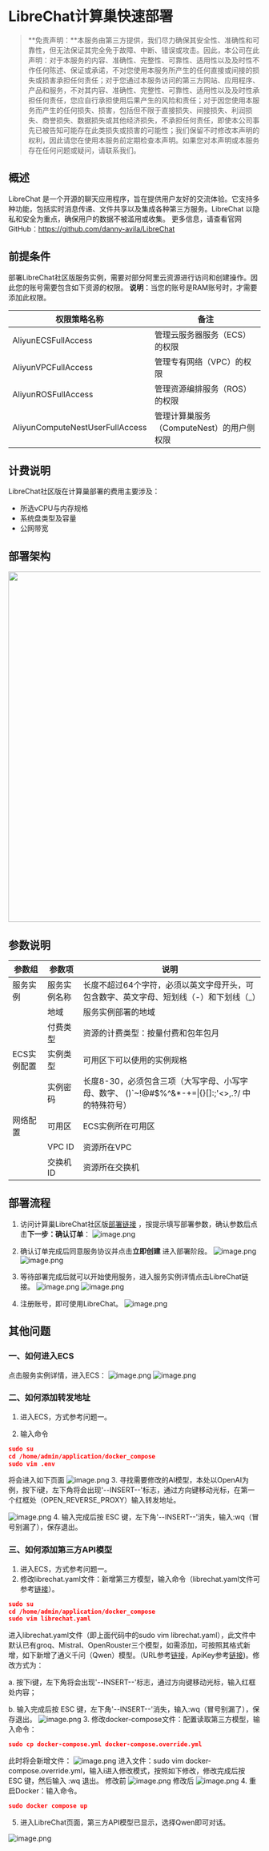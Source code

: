 # LibreChat计算巢快速部署


>**免责声明：**本服务由第三方提供，我们尽力确保其安全性、准确性和可靠性，但无法保证其完全免于故障、中断、错误或攻击。因此，本公司在此声明：对于本服务的内容、准确性、完整性、可靠性、适用性以及及时性不作任何陈述、保证或承诺，不对您使用本服务所产生的任何直接或间接的损失或损害承担任何责任；对于您通过本服务访问的第三方网站、应用程序、产品和服务，不对其内容、准确性、完整性、可靠性、适用性以及及时性承担任何责任，您应自行承担使用后果产生的风险和责任；对于因您使用本服务而产生的任何损失、损害，包括但不限于直接损失、间接损失、利润损失、商誉损失、数据损失或其他经济损失，不承担任何责任，即使本公司事先已被告知可能存在此类损失或损害的可能性；我们保留不时修改本声明的权利，因此请您在使用本服务前定期检查本声明。如果您对本声明或本服务存在任何问题或疑问，请联系我们。

## 概述

LibreChat 是一个开源的聊天应用程序，旨在提供用户友好的交流体验。它支持多种功能，包括实时消息传递、文件共享以及集成各种第三方服务。LibreChat 以隐私和安全为重点，确保用户的数据不被滥用或收集。
更多信息，请查看官网GitHub：https://github.com/danny-avila/LibreChat

## 前提条件

部署LibreChat社区版服务实例，需要对部分阿里云资源进行访问和创建操作。因此您的账号需要包含如下资源的权限。
  **说明**：当您的账号是RAM账号时，才需要添加此权限。

| 权限策略名称                          | 备注                     |
|---------------------------------|------------------------|
| AliyunECSFullAccess             | 管理云服务器服务（ECS）的权限       |
| AliyunVPCFullAccess             | 管理专有网络（VPC）的权限         |
| AliyunROSFullAccess             | 管理资源编排服务（ROS）的权限       |
| AliyunComputeNestUserFullAccess | 管理计算巢服务（ComputeNest）的用户侧权限 |


## 计费说明

LibreChat社区版在计算巢部署的费用主要涉及：

- 所选vCPU与内存规格
- 系统盘类型及容量
- 公网带宽

## 部署架构
<img src="1.png" width="1500" height="700" align="bottom"/>
    

## 参数说明
| 参数组         | 参数项    | 说明                                                                     |
|-------------|--------|------------------------------------------------------------------------|
| 服务实例        | 服务实例名称 | 长度不超过64个字符，必须以英文字母开头，可包含数字、英文字母、短划线（-）和下划线（_） |
|             | 地域     | 服务实例部署的地域                                                              |
|             | 付费类型   | 资源的计费类型：按量付费和包年包月                                                      |
| ECS实例配置  | 实例类型   | 可用区下可以使用的实例规格                                                          |
|              | 实例密码   | 长度8-30，必须包含三项（大写字母、小写字母、数字、 ()`~!@#$%^&*-+=&#124;{}[]:;'<>,.?/ 中的特殊符号） |
| 网络配置        | 可用区    | ECS实例所在可用区                                                             |
|             | VPC ID | 资源所在VPC                                                                |
|             | 交换机ID  | 资源所在交换机                                                                |

## 部署流程
1. 访问计算巢LibreChat社区版[部署链接](https://computenest.console.aliyun.com/user/cn-hangzhou/serviceInstanceCreate?ServiceId=service-35cb216b9cf14efea57d)
，按提示填写部署参数，确认参数后点击**下一步：确认订单**：
    ![image.png](2.jpg)

2. 确认订单完成后同意服务协议并点击**立即创建**
   进入部署阶段。
   ![image.png](3.jpg)
   ![image.png](4.jpg)

3. 等待部署完成后就可以开始使用服务，进入服务实例详情点击LibreChat链接。
    ![image.png](5.jpg)
    ![image.png](6.jpg)

4. 注册账号，即可使用LibreChat。
    ![image.png](7.jpg)
## 其他问题
### 一、如何进入ECS
点击服务实例详情，进入ECS：
![image.png](8.jpg)
![image.png](9.jpg)

### 二、如何添加转发地址

1. 进入ECS，方式参考问题一。

2. 输入命令
```json
sudo su
cd /home/admin/application/docker_compose
sudo vim .env
```
   将会进入如下页面
 ![image.png](10.jpg)
3. 寻找需要修改的AI模型，本处以OpenAI为例，按下i键，左下角将会出现'--INSERT--'标志，通过方向键移动光标，在第一个红框处（OPEN_REVERSE_PROXY）输入转发地址。
 
![image.png](11.jpg)
4. 输入完成后按 ESC 键，左下角'--INSERT--'消失，输入:wq（冒号别漏了），保存退出。

### 三、如何添加第三方API模型

1. 进入ECS，方式参考问题一。
2. 修改librechat.yaml文件：新增第三方模型，输入命令（librechat.yaml文件可参考[链接](https://www.librechat.ai/docs/configuration/librechat_yaml/example)）。
```json
sudo su
cd /home/admin/application/docker_compose
sudo vim librechat.yaml
```
进入librechat.yaml文件（即上面代码中的sudo vim librechat.yaml），此文件中默认已有groq、Mistral、OpenRouster三个模型，如需添加，可按照其格式新增，如下新增了通义千问（Qwen）模型。（URL参考[链接](https://help.aliyun.com/zh/model-studio/developer-reference/use-qwen-by-calling-api?spm=a2c4g.11186623.help-menu-2400256.d_3_3_0.60974823saVLPu)，ApiKey参考[链接](https://help.aliyun.com/zh/model-studio/developer-reference/get-api-key?spm=a2c4g.11186623.help-menu-2400256.d_3_0.1ade4823oTgP9e))。修改方式为：
    
a. 按下i键，左下角将会出现'--INSERT--'标志，通过方向键移动光标，输入红框处内容；

b. 输入完成后按 ESC 键，左下角'--INSERT--'消失，输入:wq（冒号别漏了），保存退出。
![image.png](12.jpg)
3. 修改docker-compose文件：配置读取第三方模型，输入命令：
```json
sudo cp docker-compose.yml docker-compose.override.yml
```
此时将会新增文件：
![image.png](15.png)
进入文件：sudo vim docker-compose.override.yml，输入i进入修改模式，按照如下修改，修改完成后按 ESC 键，然后输入 :wq 退出。
修改前
![image.png](13.jpg)
修改后
![image.png](14.jpg)
4. 重启Docker：输入命令。
```json
sudo docker compose up
```
5. 进入LibreChat页面，第三方API模型已显示，选择Qwen即可对话。

![image.png](16.jpg)
